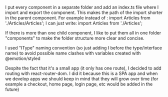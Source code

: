 I put every component in a separate folder and add an index.ts file where I import and export the component. This makes the path of the import shorter in the parent component.
For example instead of :
import Articles from './Articles/Articles';
I can just write:
import Articles from './Articles';

If there is more than one child component, I like to put them all in one folder "components" to make the folder structure more clear and concise.

I used "IType" naming convention (so just adding I before the type/interface name) to avoid possible name clashes with variables created with @emotion/styled

Despite the fact that it's a small app (it only has one route), I decided to add routing with react-router-dom. I did it because this is a SPA app and when we develop apps we should keep in mind that they will grow over time (for example a checkout, home page, login page, etc would be added in the future)
